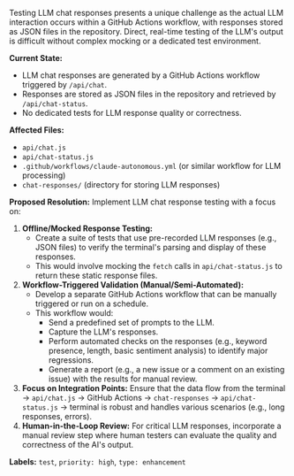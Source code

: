 Testing LLM chat responses presents a unique challenge as the actual LLM interaction occurs within a GitHub Actions workflow, with responses stored as JSON files in the repository. Direct, real-time testing of the LLM's output is difficult without complex mocking or a dedicated test environment.

**Current State:**
- LLM chat responses are generated by a GitHub Actions workflow triggered by `/api/chat`.
- Responses are stored as JSON files in the repository and retrieved by `/api/chat-status`.
- No dedicated tests for LLM response quality or correctness.

**Affected Files:**
- `api/chat.js`
- `api/chat-status.js`
- `.github/workflows/claude-autonomous.yml` (or similar workflow for LLM processing)
- `chat-responses/` (directory for storing LLM responses)

**Proposed Resolution:**
Implement LLM chat response testing with a focus on:
1.  **Offline/Mocked Response Testing:**
    *   Create a suite of tests that use pre-recorded LLM responses (e.g., JSON files) to verify the terminal's parsing and display of these responses.
    *   This would involve mocking the `fetch` calls in `api/chat-status.js` to return these static response files.
2.  **Workflow-Triggered Validation (Manual/Semi-Automated):**
    *   Develop a separate GitHub Actions workflow that can be manually triggered or run on a schedule.
    *   This workflow would:
        *   Send a predefined set of prompts to the LLM.
        *   Capture the LLM's responses.
        *   Perform automated checks on the responses (e.g., keyword presence, length, basic sentiment analysis) to identify major regressions.
        *   Generate a report (e.g., a new issue or a comment on an existing issue) with the results for manual review.
3.  **Focus on Integration Points:** Ensure that the data flow from the terminal -> `api/chat.js` -> GitHub Actions -> `chat-responses` -> `api/chat-status.js` -> terminal is robust and handles various scenarios (e.g., long responses, errors).
4.  **Human-in-the-Loop Review:** For critical LLM responses, incorporate a manual review step where human testers can evaluate the quality and correctness of the AI's output.

**Labels:** `test`, `priority: high`, `type: enhancement`